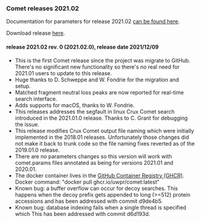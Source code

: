 ### Comet releases 2021.02

Documentation for parameters for release 2021.02 [can be found here](/Comet/parameters/parameters_202102/).

Download release [here](https://github.com/UWPR/Comet/releases/tag/v2021.02.0).

#### release 2021.02 rev. 0 (2021.02.0), release date 2021/12/09
- This is the first Comet release since the project was migrate to GitHub. There's no significant new
  functionality so there's no real need for 2021.01 users to update to this release.
- Huge thanks to D. Schweppe and W. Fondrie for the migration and setup.
- Matched fragment neutral loss peaks are now reported for real-time search interface.
- Adds supports for macOS, thanks to W. Fondrie.
- This releases addresses the segfault in linux Crux Comet search introduced in the 2021.01.0 release.
  Thanks to C. Grant for debugging the issue.
- This release modifies Crux Comet output file naming which were initially implemented in the
  2018.01 releases. Unfortunately those changes did not make it back to trunk code so the
  file naming fixes reverted as of the 2019.01.0 release.
- There are no parameters changes so this version will work with comet.params files annotated as being
  for versions 2021.01 and 2020.01.
- The docker container lives in the [GitHub Container Registry (GHCR)](https://github.com/UWPR/Comet/pkgs/container/comet).
  Docker command: "docker pull ghcr.io/uwpr/comet:latest"
- Known bug: a buffer overflow can occur for decoy searches. This happens when
  the decoy prefix gets appended to long (>=512) protein accessions and has been
  addressed with commit d9de4b5.
- Known bug: database indexing fails when a single thread is specified which
  This has been addressed with commit d6d193d.
